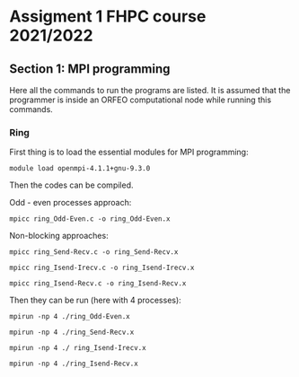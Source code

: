 # Assigment 1 FHPC course 2021/2022


## Section  1: MPI programming

Here all the commands to run the programs are listed. It is assumed that the programmer is inside an ORFEO computational node while running this commands.

### Ring

First thing is to load the essential modules for MPI programming:

` module load openmpi-4.1.1+gnu-9.3.0 `

Then the codes can be compiled.

Odd - even processes approach:

` mpicc ring_Odd-Even.c -o ring_Odd-Even.x `

Non-blocking approaches:

` mpicc ring_Send-Recv.c -o ring_Send-Recv.x `

` mpicc ring_Isend-Irecv.c -o ring_Isend-Irecv.x `

` mpicc ring_Isend-Recv.c -o ring_Isend-Recv.x `

Then they can be run (here with 4 processes):

` mpirun -np 4 ./ring_Odd-Even.x `

` mpirun -np 4 ./ring_Send-Recv.x `

` mpirun -np 4 ./ ring_Isend-Irecv.x `

` mpirun -np 4 ./ring_Isend-Recv.x `
